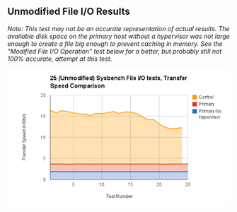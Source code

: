 ## Unmodified File I/O Results ##

_Note: This test may not be an accurate representation of actual results.  The available disk space on the primary host without a hypervisor was not large enough to create a file big enough to prevent caching in memory.  See the "Modified File I/O Operation" test below for a better, but probably still not 100% accurate, attempt at this test._

![Graph of (Unmodified) Sysbench File I/O tests (25), Transfer Speed Comparison](../images/unmodified_file_io_comparison.png?raw=true "Graph of (Unmodified) Sysbench File I/O tests (25), Transfer Speed Comparison")


